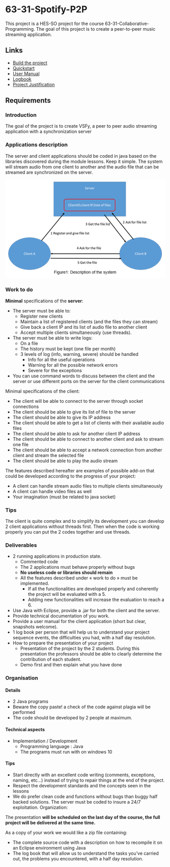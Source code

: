 # 63-31-Spotify-P2P

This project is a HES-SO project for the course 63-31-Collaborative-Programming.
The goal of this project is to create a peer-to-peer music streaming application.

## Links

- [Build the project](assets/markdown/Build.md)
- [Quickstart](assets/markdown/QuickStart.md)
- [User Manual](assets/markdown/UserManual.md)
- [Logbook](assets/markdown/Logbook.md)
- [Project Justification](assets/markdown/ProjectJustification.md)

## Requirements

### Introduction

The goal of the project is to create VSFy, a peer to peer audio streaming application with a synchronization server

### Applications description

The server and client applications should be coded in java based on the libraries discovered during the module lessons. Keep it simple. The system will stream audio from one client to another and the audio file that can be streamed are synchronized on the server.

![Description of the system](<assets/images/Description of the system.png>)

### Work to do

**Minimal** specifications of the **server**:

- The server must be able to:
  - Register new clients
  - Maintain a list of registered clients (and the files they can stream)
  - Give back a client IP and its list of audio file to another client
  - Accept multiple clients simultaneously (use threads).
- The server must be able to write logs:
  - On a file
  - The history must be kept (one file per month)
  - 3 levels of log (info, warning, severe) should be handled
    - Info for all the useful operations
    - Warning for all the possible network errors
    - Severe for the exceptions
- You can use command words to discuss between the client and the server or use different ports on the server for the client communications

Minimal specifications of the client:

- The client will be able to connect to the server through socket connections
- The client should be able to give its list of file to the server
- The client should be able to give its IP address
- The client should be able to get a list of clients with their available audio files
- The client should be able to ask for another client IP address
- The client should be able to connect to another client and ask to stream one file
- The client should be able to accept a network connection from another client and stream the selected file
- The client should be able to play the audio stream  

The features described hereafter are examples of possible add-on that could be developed according to the progress of your project:

- A client can handle stream audio files to multiple clients simultaneously
- A client can handle video files as well
- Your imagination (must be related to java socket)

### Tips

The client is quite complex and to simplify its development you can develop 2 client applications without threads first. Then when the code is working properly you can put the 2 codes together and use threads.

### Deliverables

- 2 running applications in production state.
  - Commented code
  - The 2 applications must behave properly without bugs
  - **No useless code or libraries should remain**
  - All the features described under « work to do » must be implemented.
    - If all the functionalities are developed properly and coherently the project will be evaluated with a 5.
    - Adding new functionalities will increase the evaluation to reach a 6.
- Use Java with Eclipse, provide a .jar for both the client and the server.
- Provide technical documentation of you work.
- Provide a user manual for the client application (short but clear, snapshots welcome).
- 1 log book per person that will help us to understand your project sequence events, the difficulties you had, with a half day resolution.
- How to prepare the presentation of your project
  - Presentation of the project by the 2 students. During this presentation the professors should be able to clearly determine the contribution of each student.
  - Demo first and then explain what you have done

### Organisation

#### Details

- 2 Java programs
- Beware the copy paste! a check of the code against plagia will be performed
- The code should be developed by 2 people at maximum.

#### Technical aspects

- Implementation / Development
  - Programming language : Java
  - The programs must run with on windows 10

#### **Tips**

- Start directly with an excellent code writing (comments, exceptions, naming, etc…) instead of trying to repair things at the end of the project.
- Respect the development standards and the concepts seen in the lessons
- We do prefer clean code and functions without bugs than buggy half backed solutions. The server must be coded to insure a 24/7 exploitation.
Organization:

The presentation **will be scheduled on the last day of the course, the full project will be delivered at the same time.**

As a copy of your work we would like a zip file containing:

- The complete source code with a description on how to recompile it on an Eclipse environment using Java
- The log book that will allow us to understand the tasks you’ve carried out, the problems you encountered, with a half day resolution.
